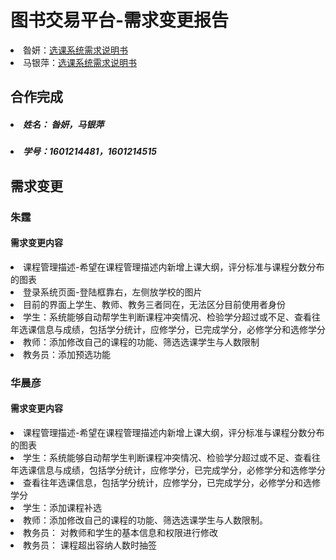 # 图书交易平台-需求变更报告 #

<li>昝妍：<a href= "https://github.com/Leftears/oo/blob/master/hw2/hw2.md">选课系统需求说明书</a></li>

<li>马银萍：<a href= "https://github.com/Ashlee1994/OO/blob/master/%E4%BD%9C%E4%B8%9A2/%E4%BD%9C%E4%B8%9A2%EF%BC%9A%E9%80%89%E8%AF%BE%E7%B3%BB%E7%BB%9F%E9%9C%80%E6%B1%82%E8%AF%B4%E6%98%8E%E4%B9%A6.doc">选课系统需求说明书</a></li>



## 合作完成 ##
#####  <li> 姓名： 昝妍，马银萍    </li>  #####
##### <li>  学号：1601214481，1601214515 </li>  #####

## 需求变更 ##
### 朱霆 ###
#### 需求变更内容 ####
<li> 课程管理描述-希望在课程管理描述内新增上课大纲，评分标准与课程分数分布的图表</li>
<li> 登录系统页面-登陆框靠右，左侧放学校的图片</li>

<li> 目前的界面上学生、教师、教务三者同在，无法区分目前使用者身份</li>

<li> 学生：系统能够自动帮学生判断课程冲突情况、检验学分超过或不足、查看往年选课信息与成绩，包括学分统计，应修学分，已完成学分，必修学分和选修学分</li>

<li> 教师：添加修改自己的课程的功能、筛选选课学生与人数限制</li>

<li> 教务员：添加预选功能 </li>


### 华晨彦 ###
#### 需求变更内容 ####
<li> 课程管理描述-希望在课程管理描述内新增上课大纲，评分标准与课程分数分布的图表</li>

<li> 学生：系统能够自动帮学生判断课程冲突情况、检验学分超过或不足、查看往年选课信息与成绩，包括学分统计，应修学分，已完成学分，必修学分和选修学分</li>
<li> 查看往年选课信息，包括学分统计，应修学分，已完成学分，必修学分和选修学分</li>
<li> 学生：添加课程补选 </li>
<li> 教师：添加修改自己的课程的功能、筛选选课学生与人数限制。</li>

<li> 教务员： 对教师和学生的基本信息和权限进行修改 </li>
<li> 教务员： 课程超出容纳人数时抽签</li>


